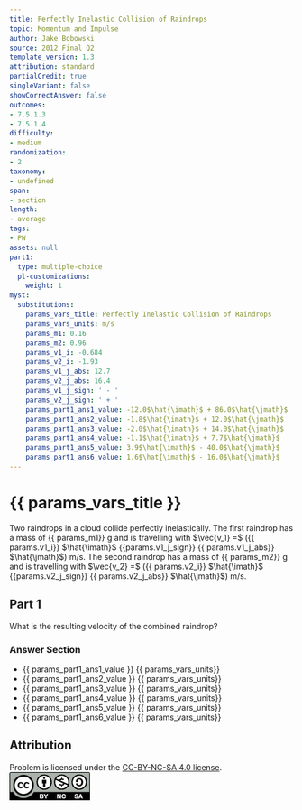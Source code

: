 ```yaml
---
title: Perfectly Inelastic Collision of Raindrops
topic: Momentum and Impulse
author: Jake Bobowski
source: 2012 Final Q2
template_version: 1.3
attribution: standard
partialCredit: true
singleVariant: false
showCorrectAnswer: false
outcomes:
- 7.5.1.3
- 7.5.1.4
difficulty:
- medium
randomization:
- 2
taxonomy:
- undefined
span:
- section
length:
- average
tags:
- PW
assets: null
part1:
  type: multiple-choice
  pl-customizations:
    weight: 1
myst:
  substitutions:
    params_vars_title: Perfectly Inelastic Collision of Raindrops
    params_vars_units: m/s
    params_m1: 0.16
    params_m2: 0.96
    params_v1_i: -0.684
    params_v2_i: -1.93
    params_v1_j_abs: 12.7
    params_v2_j_abs: 16.4
    params_v1_j_sign: ' - '
    params_v2_j_sign: ' + '
    params_part1_ans1_value: -12.0$\hat{\imath}$ + 86.0$\hat{\jmath}$
    params_part1_ans2_value: -1.8$\hat{\imath}$ + 12.0$\hat{\jmath}$
    params_part1_ans3_value: -2.0$\hat{\imath}$ + 14.0$\hat{\jmath}$
    params_part1_ans4_value: -1.1$\hat{\imath}$ + 7.7$\hat{\jmath}$
    params_part1_ans5_value: 3.9$\hat{\imath}$ - 40.0$\hat{\jmath}$
    params_part1_ans6_value: 1.6$\hat{\imath}$ - 16.0$\hat{\jmath}$
---
```

# {{ params_vars_title }}
Two raindrops in a cloud collide perfectly inelastically. The first raindrop has a mass of {{ params_m1}} g and is travelling with $\vec{v_1} =$ ({{ params.v1_i}} $\hat{\imath}$ {{params.v1_j_sign}} {{ params.v1_j_abs}} $\hat{\jmath}$) m/s.
The second raindrop has a mass of {{ params_m2}} g and is travelling with $\vec{v_2} =$ ({{ params.v2_i}} $\hat{\imath}$ {{params.v2_j_sign}} {{ params.v2_j_abs}} $\hat{\jmath}$) m/s.

## Part 1

What is the resulting velocity of the combined raindrop?

### Answer Section

- {{ params_part1_ans1_value }} {{ params_vars_units}}
- {{ params_part1_ans2_value }} {{ params_vars_units}}
- {{ params_part1_ans3_value }} {{ params_vars_units}}
- {{ params_part1_ans4_value }} {{ params_vars_units}}
- {{ params_part1_ans5_value }} {{ params_vars_units}}
- {{ params_part1_ans6_value }} {{ params_vars_units}}

## Attribution

Problem is licensed under the [CC-BY-NC-SA 4.0 license](https://creativecommons.org/licenses/by-nc-sa/4.0/).<br> ![The Creative Commons 4.0 license requiring attribution-BY, non-commercial-NC, and share-alike-SA license.](https://raw.githubusercontent.com/firasm/bits/master/by-nc-sa.png)